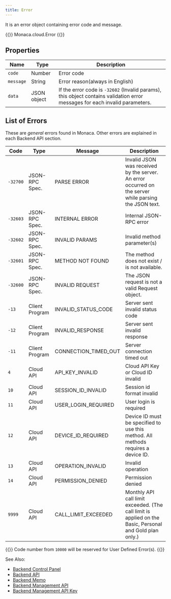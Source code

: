 ```yaml
---
title: Error
---
```


It is an error object containing error code and message.

{{<syntax>}}
Monaca.cloud.Error
{{</syntax>}}

## Properties

Name | Type | Description
-----|------|-------------
`code`    | Number |  Error code
`message` | String |  Error reason(always in English)
`data`    | JSON object |  If the error code is `-32602` (Invalid params), this object contains validation error messages for each invalid parameters.

## List of Errors

These are *general* errors found in Monaca. Other errors are explained in each Backend API section.

Code | Type | Message | Description
-----|------|---------|-------------------
`-32700` | JSON-RPC Spec. | PARSE ERROR | Invalid JSON was received by the server. An error occurred on the server while parsing the JSON text.
`-32603` | JSON-RPC Spec. | INTERNAL ERROR | Internal JSON-RPC error
`-32602` | JSON-RPC Spec. | INVALID PARAMS | Invalid method parameter(s)
`-32601` | JSON-RPC Spec. | METHOD NOT FOUND | The method does not exist / is not available.
`-32600` | JSON-RPC Spec. | INVALID REQUEST | The JSON request is not a valid Request object.
`-13` | Client Program | INVALID_STATUS_CODE | Server sent invalid status code
`-12` | Client Program | INVALID_RESPONSE | Server sent invalid response
`-11` | Client Program | CONNECTION_TIMED_OUT | Server connection timed out
`4` | Cloud API | API_KEY_INVALID | Cloud API Key or Cloud ID invalid
`10` | Cloud API | SESSION_ID_INVALID | Session id format invalid
`11` | Cloud API | USER_LOGIN_REQUIRED | User login is required
`12` | Cloud API | DEVICE_ID_REQUIRED | Device ID must be specified to use this method. All methods requires a device ID.
`13` | Cloud API | OPERATION_INVALID | Invalid operation
`14` | Cloud API | PERMISSION_DENIED | Permission denied
`9999` | Cloud API | CALL_LIMIT_EXCEEDED | Monthly API call limit exceeded. (The call limit is applied on the Basic, Personal and Gold plan only.)

{{<note>}}
Code number from <code>10000</code> will be reserved for User Defined Error(s).
{{</note>}}

See Also: 

- [Backend Control Panel](/en/backend/manual/control_panel)
- [Backend API](../../cloud)
- [Backend Memo](/en/sampleapp/samples/backend_memo)
- [Backend Management API](../../cloud_management)
- [Backend Management API Key](/en/backend/manual/control_panel/#backend-management-api-key)